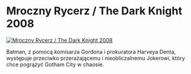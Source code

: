 Mroczny Rycerz / The Dark Knight 2008 
=============
[![Mroczny Rycerz / The Dark Knight 2008 ](http://vidos.pl/images/player.gif)](http://vidos.pl/mroczny-rycerz-the-dark-knight-2008)

 Batman, z pomocą komisarza Gordona i prokuratora Harveya Denta, występuje przeciwko przerażającemu i nieobliczalnemu Jokerowi, który chce pogrążyć Gotham City w chaosie.
